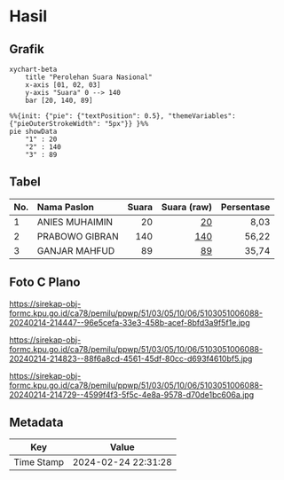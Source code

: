 # Hasil

## Grafik

```mermaid
xychart-beta
    title "Perolehan Suara Nasional"
    x-axis [01, 02, 03]
    y-axis "Suara" 0 --> 140
    bar [20, 140, 89]
```

```mermaid
%%{init: {"pie": {"textPosition": 0.5}, "themeVariables": {"pieOuterStrokeWidth": "5px"}} }%%
pie showData
    "1" : 20
    "2" : 140
    "3" : 89
```

## Tabel

| No. | Nama Paslon    | Suara | Suara (raw) | Persentase |
|:--- |:-------------- | -----:| -----------:| ----------:|
| 1   | ANIES MUHAIMIN | 20    | [20][p-1]   | 8,03       |
| 2   | PRABOWO GIBRAN | 140   | [140][p-2]  | 56,22      |
| 3   | GANJAR MAHFUD  | 89    | [89][p-3]   | 35,74      |


[p-1]: https://github.com/gigit-pemilu/pemilu-2024/blob/main/pilpres/hitung-suara/sub/51-bali/sub/03-badung/sub/05-kuta-selatan/sub/1006-jimbaran/sub/088-tps/sub/paslon-1.txt
[p-2]: https://github.com/gigit-pemilu/pemilu-2024/blob/main/pilpres/hitung-suara/sub/51-bali/sub/03-badung/sub/05-kuta-selatan/sub/1006-jimbaran/sub/088-tps/sub/paslon-2.txt
[p-3]: https://github.com/gigit-pemilu/pemilu-2024/blob/main/pilpres/hitung-suara/sub/51-bali/sub/03-badung/sub/05-kuta-selatan/sub/1006-jimbaran/sub/088-tps/sub/paslon-3.txt

## Foto C Plano

https://sirekap-obj-formc.kpu.go.id/ca78/pemilu/ppwp/51/03/05/10/06/5103051006088-20240214-214447--96e5cefa-33e3-458b-acef-8bfd3a9f5f1e.jpg

https://sirekap-obj-formc.kpu.go.id/ca78/pemilu/ppwp/51/03/05/10/06/5103051006088-20240214-214823--88f6a8cd-4561-45df-80cc-d693f4610bf5.jpg

https://sirekap-obj-formc.kpu.go.id/ca78/pemilu/ppwp/51/03/05/10/06/5103051006088-20240214-214729--4599f4f3-5f5c-4e8a-9578-d70de1bc606a.jpg


## Metadata

| Key        | Value               |
| ---------- | ------------------- |
| Time Stamp | 2024-02-24 22:31:28 |



